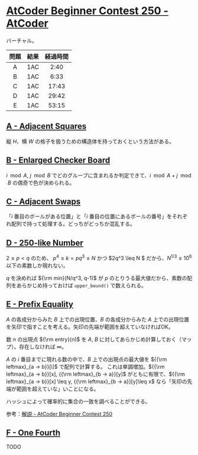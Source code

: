# [AtCoder Beginner Contest 250 \- AtCoder](https://atcoder.jp/contests/abc250)

バーチャル。

|問題|結果|経過時間|
|:---:|:---:|:---:|
|A|1AC|2:40|
|B|1AC|6:33|
|C|1AC|17:43|
|D|1AC|29:42|
|E|1AC|53:15|

## [A \- Adjacent Squares](https://atcoder.jp/contests/abc250/tasks/abc250_a)

縦 $H$、横 $W$ の格子を扱うための構造体を持っておくという方法がある。

## [B \- Enlarged Checker Board](https://atcoder.jp/contests/abc250/tasks/abc250_b)

 $i\mod A$, $j \mod B$ でどのグループに含まれるか判定できて、$i \mod A +j \mod B$ の偶奇で色が決められる。

## [C \- Adjacent Swaps](https://atcoder.jp/contests/abc250/tasks/abc250_c)

「$i$ 番目のボールがある位置」と「$i$ 番目の位置にあるボールの番号」をそれぞれ配列で持って処理する。どっちがどっちか混乱する。

## [D \- 250\-like Number](https://atcoder.jp/contests/abc250/tasks/abc250_d)

$2\leq p < q$ のため、 $p^4 \leq k = pq^3 \leq N$ かつ $2q^3 \leq N $ だから、$N^{1/3}\leq 10^6$ 以下の素数しか現れない。

$q$ を決めれば ${\rm min}(N/q^3, q-1)$ が $p$ のとりうる最大値だから、素数の配列をあらかじめ持っておけば `upper_bound()` で数えられる。

## [E \- Prefix Equality](https://atcoder.jp/contests/abc250/tasks/abc250_e)

$A$ の各成分からみた $B$ 上での出現位置、$B$ の各成分からみた $A$ 上での出現位置を矢印で指すことを考える。矢印の先端が範囲を超えていなければOK。

数 $n$ の出現点 ${\rm entry}(n)$ を $A$, $B$ に対してあらかじめ計算しておく（マップ）。存在しなければ $\infty$。

$A$ の $i$ 番目までに現れる数の中で、$B$ 上での出現点の最大値を ${{\rm leftmax}_{a → b}}[i]$ で配列で計算する。
これは単調増加。${{\rm leftmax}_{a → b}}[x], {{\rm leftmax}_{b → a}}[y]$ がともに有限で、${{\rm leftmax}_{a → b}}[x] \leq y, {{\rm leftmax}_{b → a}}[y]\leq x$ なら「矢印の先端が範囲を超えていな」いことになる。

ハッシュによって確率的に集合の一致を調べることができる。

参考：[解説 \- AtCoder Beginner Contest 250](https://atcoder.jp/contests/abc250/editorial/3940)


## [F \- One Fourth](https://atcoder.jp/contests/abc250/tasks/abc250_f)

TODO